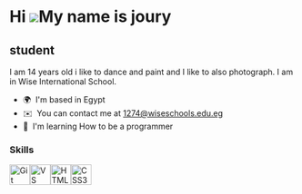 Hi ![](https://user-images.githubusercontent.com/18350557/176309783-0785949b-9127-417c-8b55-ab5a4333674e.gif)My name is joury
=============================================================================================================================

student
-------

I am 14 years old i like to dance and paint and I like to also photograph. I am in Wise International School.

* 🌍  I'm based in Egypt
* ✉️  You can contact me at [1274@wiseschools.edu.eg](mailto:1274@wiseschools.edu.eg)
* 🧠  I'm learning How to be a programmer

### Skills


<p align="left">
<a href="https://git-scm.com/" target="_blank" rel="noreferrer"><img src="https://raw.githubusercontent.com/danielcranney/readme-generator/main/public/icons/skills/git-colored.svg" width="36" height="36" alt="Git" /></a><a href="https://code.visualstudio.com/" target="_blank" rel="noreferrer"><img src="https://raw.githubusercontent.com/danielcranney/readme-generator/main/public/icons/skills/visualstudiocode.svg" width="36" height="36" alt="VS Code" /></a><a href="https://developer.mozilla.org/en-US/docs/Glossary/HTML5" target="_blank" rel="noreferrer"><img src="https://raw.githubusercontent.com/danielcranney/readme-generator/main/public/icons/skills/html5-colored.svg" width="36" height="36" alt="HTML5" /></a><a href="https://www.w3.org/TR/CSS/#css" target="_blank" rel="noreferrer"><img src="https://raw.githubusercontent.com/danielcranney/readme-generator/main/public/icons/skills/css3-colored.svg" width="36" height="36" alt="CSS3" /></a>
</p>

